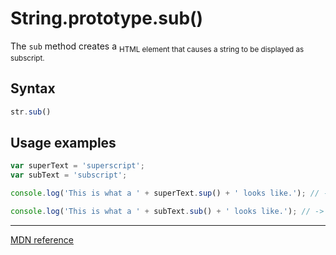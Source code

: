 # String.prototype.sub()

The `sub` method creates a <sub> HTML element that causes a string to be displayed as subscript.
  
## Syntax

```js
str.sub()
```

## Usage examples

```js
var superText = 'superscript'; 
var subText = 'subscript'; 

console.log('This is what a ' + superText.sup() + ' looks like.'); // -> This is what a <sup>superscript</sup> looks like 

console.log('This is what a ' + subText.sub() + ' looks like.'); // -> This is what a <sub>subscript</sub> looks like.
```

---

[MDN reference](https://developer.mozilla.org/en-US/docs/Web/JavaScript/Reference/Global_Objects/String/sub)



